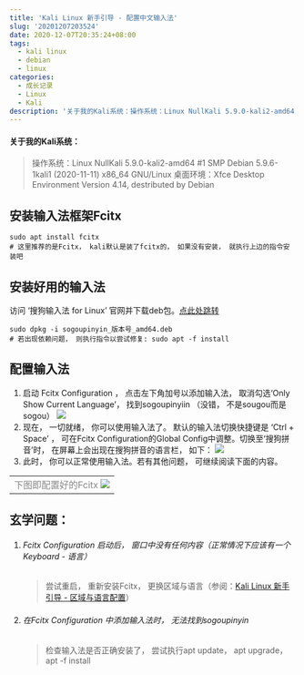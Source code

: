 ```yaml
---
title: 'Kali Linux 新手引导 - 配置中文输入法'
slug: '20201207203524'
date: 2020-12-07T20:35:24+08:00
tags:
  - kali linux
  - debian
  - linux
categories:
  - 成长记录
  - Linux
  - Kali
description: '关于我的Kali系统：操作系统：Linux NullKali 5.9.0-kali2-amd64 #1 SMP Debian 5.9.6-1kali1 (2020-11-11) x86_64 GNU/Linux桌面环境：Xfce Desktop Environment Version 4.14, destributed by Debian安装输入法框架Fcitxsudo apt install fcitx# kali默认是装了fcitx的， 如果没有安装， 就执行上边的指令安装吧安装好用的'
---
```


#### 关于我的Kali系统：

> 操作系统：Linux NullKali 5.9.0-kali2-amd64 #1 SMP Debian 5.9.6-1kali1 (2020-11-11) x86_64 GNU/Linux
> 桌面环境：Xfce Desktop Environment Version 4.14, destributed by Debian

## 安装输入法框架Fcitx

```shell
sudo apt install fcitx
# 这里推荐的是Fcitx， kali默认是装了fcitx的， 如果没有安装， 就执行上边的指令安装吧
```

## 安装好用的输入法

访问 ‘搜狗输入法 for Linux’ 官网并下载deb包。[点此处跳转](https://pinyin.sogou.com/linux/)

```shell
sudo dpkg -i sogoupinyin_版本号_amd64.deb
# 若出现依赖问题， 则执行指令以尝试修复: sudo apt -f install
```

## 配置输入法



1. 启动 Fcitx Configuration ， 点击左下角加号以添加输入法， 取消勾选‘Only Show Current Language’， 找到sogoupinyiin （没错， 不是sougou而是sogou）
   <img src="https://img-blog.csdnimg.cn/20201207180141330.png"/>
3. 现在， 一切就绪， 你可以使用输入法了。 默认的输入法切换快捷键是 ‘Ctrl + Space’ ， 可在Fcitx Configuration的Global Config中调整。切换至‘搜狗拼音’时， 在屏幕上会出现在搜狗拼音的语言栏， 如下：
   <img src="https://img-blog.csdnimg.cn/20201207180555556.png"/>
4. 此时， 你可以正常使用输入法。若有其他问题， 可继续阅读下面的内容。

<table>
<tr>
<td>
<span><font color="#888">下图即配置好的Fcitx</font></span>
<img src="https://img-blog.csdnimg.cn/20201207180031275.png?x-oss-process=image/watermark,type_ZmFuZ3poZW5naGVpdGk,shadow_10,text_aHR0cHM6Ly9ibG9nLmNzZG4ubmV0L20wXzQ2NTU1Mzgw,size_16,color_FFFFFF,t_70"/>
</td>
</tr>
</table>


## 玄学问题：

1. ###### Fcitx Configuration 启动后， 窗口中没有任何内容（正常情况下应该有一个Keyboard - 语言）
    > 尝试重启， 重新安装Fcitx， 更换区域与语言（参阅：[Kali Linux 新手引导 - 区域与语言配置](https://blog.csdn.net/m0_46555380/article/details/110821855)）
2. ###### 在Fcitx Configuration 中添加输入法时， 无法找到sogoupinyin
    > 检查输入法是否正确安装了， 尝试执行apt update， apt upgrade， apt -f install
